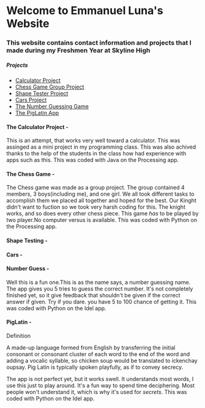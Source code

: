 # Welcome to Emmanuel Luna's Website

### This website contains contact information and projects that I made during my Freshmen Year at Skyline High

##### Projects

- [Calculator Project](https://github.com/Elun4705/CalculatorCode)
- [Chess Game Group Project](https://github.com/The-tiny-asian/chess)
- [Shape Tester Project](https://github.com/Elun4705/ShapeTester)
- [Cars Project](https://github.com/Elun4705/Cars)
- [The Number Guessing Game](https://github.com/Elun4705/Number-Game)
- [The PigLatin App](https://github.com/Elun4705/PigLatin-/blob/master/README.md)

#### The Calculator Project -
This is an attempt, that works very well toward a  calculator. This was assinged as a mini project in my programming class. This was also achived thanks to the help of the students in the class how had experience with apps such as this. This was coded with Java on the Processing app.
#### The Chess Game -
The Chess game was made as a group project. The group contained 4 members, 3 boys(including me), and one girl. We all took different tasks to accomplish them we placed all together and hoped for the best. Our Kinght didn't want to fuction so we took very harsh coding for this. The knight works, and so does every other chess piece. This game _has_ to be played by two player.No computer versus is available. This was coded with Python on the Processing app.
#### Shape Testing -

#### Cars -

#### Number Guess -
Well this is a fun one.This is as the name says, a number guessing name. The app gives you 5 tries to guess the correct number. It's not completely finished yet, so it give feedback that shouldn't be given if the correct answer if given. Try  if you dare. you have 5 to 100 chance of getting it. This was coded with Python on the Idel app.
#### PigLatin -
Definition

A made-up language formed from English by transferring the initial consonant or consonant cluster of each word to the end of the word and adding a vocalic syllable, so chicken soup would be translated to ickenchay oupsay. Pig Latin is typically spoken playfully, as if to convey secrecy.

The app is not perfect yet, but it works swell. It understands most words, I use this just to play around. It's a fun way to spend time deciphering. Most people won't understand it, which is why it's used for _secrets_. This was coded with Python on the Idel app.
